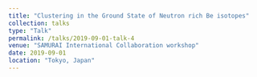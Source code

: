 ```yaml
---
title: "Clustering in the Ground State of Neutron rich Be isotopes"
collection: talks
type: "Talk"
permalink: /talks/2019-09-01-talk-4
venue: "SAMURAI International Collaboration workshop"
date: 2019-09-01
location: "Tokyo, Japan"
---
```

